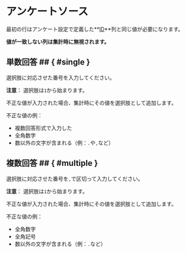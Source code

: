 # アンケートソース

最初の行はアンケート設定で定義した**[ID]**列と同じ値が必要になります。

**値が一致しない列は集計時に無視されます。**

## 単数回答 ## { #single }

選択肢に対応させた番号を入力してください。

**注意**：
選択肢は`1`から始まります。

不正な値が入力された場合、集計時にその値を選択肢として追加します。

不正な値の例：

* 複数回答形式で入力した
* 全角数字
* 数以外の文字が含まれる（例：`.`や`,`など）

## 複数回答 ## { #multiple }

選択肢に対応させた番号を`,`で区切って入力してください。

**注意**：
選択肢は`1`から始まります。

不正な値が入力された場合、集計時にその値を選択肢として追加します。

不正な値の例：

* 全角数字
* 全角記号
* 数以外の文字が含まれる（例：`.`など）


[ID]: settings.html#id